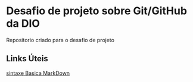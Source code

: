 #  Desafio de projeto sobre Git/GitHub   da DIO
Repositorio criado para o desafio de projeto

## Links Úteis
[sintaxe Basica MarkDown](https://www.markdownguide.org/)
